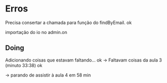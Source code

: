 # Erros

Precisa consertar a chamada para função do findByEmail. ok

importação do io no admin.on

## Doing

Adicionando coisas que estavam faltando... ok
 -> Faltavam coisas da aula 3 (minuto 33:38) ok

-> parando de assistir à aula 4 em 58 min
